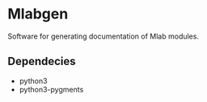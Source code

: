 Mlabgen
=======

Software for generating documentation of Mlab modules.


Dependecies
-----------

 * python3
 * python3-pygments

